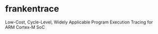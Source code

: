 # frankentrace
Low-Cost, Cycle-Level, Widely Applicable Program Execution Tracing for ARM Cortex-M SoC
